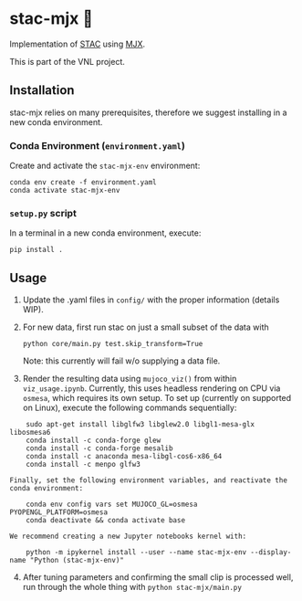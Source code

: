 # stac-mjx :rat:
Implementation of [STAC](https://ieeexplore.ieee.org/document/7030016) using [MJX](https://mujoco.readthedocs.io/en/stable/mjx.html).

This is part of the VNL project. 

## Installation

stac-mjx relies on many prerequisites, therefore we suggest installing in a new conda environment.

### Conda Environment (`environment.yaml`)

Create and activate the `stac-mjx-env` environment:

```
conda env create -f environment.yaml
conda activate stac-mjx-env
```

### `setup.py` script

In a terminal in a new conda environment, execute:

```
pip install .
```

## Usage
1. Update the .yaml files in `config/` with the proper information (details WIP).

2. For new data, first run stac on just a small subset of the data with

    `python core/main.py test.skip_transform=True`
    
    Note: this currently will fail w/o supplying a data file.


3. Render the resulting data using `mujoco_viz()` from within `viz_usage.ipynb`. Currently, this uses headless rendering on CPU via `osmesa`, which requires its own setup. To set up (currently on supported on Linux), execute the following commands sequentially:

```
    sudo apt-get install libglfw3 libglew2.0 libgl1-mesa-glx libosmesa6 
    conda install -c conda-forge glew 
    conda install -c conda-forge mesalib 
    conda install -c anaconda mesa-libgl-cos6-x86_64 
    conda install -c menpo glfw3
```

    Finally, set the following environment variables, and reactivate the conda environment:

```
    conda env config vars set MUJOCO_GL=osmesa PYOPENGL_PLATFORM=osmesa
    conda deactivate && conda activate base
```

    We recommend creating a new Jupyter notebooks kernel with:

```
    python -m ipykernel install --user --name stac-mjx-env --display-name "Python (stac-mjx-env)"
```

4. After tuning parameters and confirming the small clip is processed well, run through the whole thing with
    `python stac-mjx/main.py` 